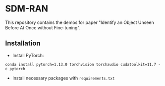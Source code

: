 # SDM-RAN
This repository contains the demos for paper "Identify an Object Unseen Before At Once without Fine-tuning".
## Installation
+ Install PyTorch:
```
conda install pytorch=1.13.0 torchvision torchaudio cudatoolkit=11.7 -c pytorch
```
+ Install necessary packages with `requirements.txt`
